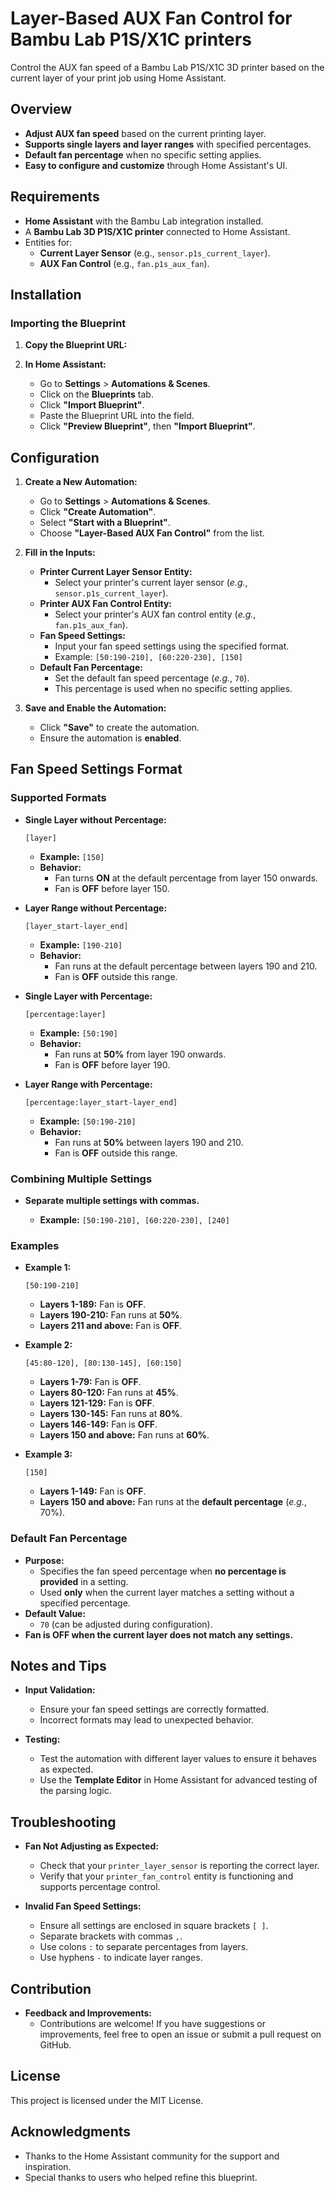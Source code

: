 Layer-Based AUX Fan Control for Bambu Lab P1S/X1C printers
=======================================

Control the AUX fan speed of a Bambu Lab P1S/X1C 3D printer based on the current layer of your print job using Home Assistant.

Overview
--------

-   **Adjust AUX fan speed** based on the current printing layer.
-   **Supports single layers and layer ranges** with specified percentages.
-   **Default fan percentage** when no specific setting applies.
-   **Easy to configure and customize** through Home Assistant's UI.

Requirements
------------

-   **Home Assistant** with the Bambu Lab integration installed.
-   A **Bambu Lab 3D P1S/X1C printer** connected to Home Assistant.
-   Entities for:
    -   **Current Layer Sensor** (e.g., `sensor.p1s_current_layer`).
    -   **AUX Fan Control** (e.g., `fan.p1s_aux_fan`).

Installation
------------

### Importing the Blueprint

1.  **Copy the Blueprint URL:**

2.  **In Home Assistant:**

    -   Go to **Settings** > **Automations & Scenes**.
    -   Click on the **Blueprints** tab.
    -   Click **"Import Blueprint"**.
    -   Paste the Blueprint URL into the field.
    -   Click **"Preview Blueprint"**, then **"Import Blueprint"**.

Configuration
-------------

1.  **Create a New Automation:**

    -   Go to **Settings** > **Automations & Scenes**.
    -   Click **"Create Automation"**.
    -   Select **"Start with a Blueprint"**.
    -   Choose **"Layer-Based AUX Fan Control"** from the list.
2.  **Fill in the Inputs:**

    -   **Printer Current Layer Sensor Entity:**
        -   Select your printer's current layer sensor (*e.g.*, `sensor.p1s_current_layer`).
    -   **Printer AUX Fan Control Entity:**
        -   Select your printer's AUX fan control entity (*e.g.*, `fan.p1s_aux_fan`).
    -   **Fan Speed Settings:**
        -   Input your fan speed settings using the specified format.
        -   Example: `[50:190-210], [60:220-230], [150]`
    -   **Default Fan Percentage:**
        -   Set the default fan speed percentage (*e.g.*, `70`).
        -   This percentage is used when no specific setting applies.
3.  **Save and Enable the Automation:**

    -   Click **"Save"** to create the automation.
    -   Ensure the automation is **enabled**.

Fan Speed Settings Format
-------------------------

### **Supported Formats**

-   **Single Layer without Percentage:**

    `[layer]`

    -   **Example:** `[150]`
    -   **Behavior:**
        -   Fan turns **ON** at the default percentage from layer 150 onwards.
        -   Fan is **OFF** before layer 150.
-   **Layer Range without Percentage:**

    `[layer_start-layer_end]`

    -   **Example:** `[190-210]`
    -   **Behavior:**
        -   Fan runs at the default percentage between layers 190 and 210.
        -   Fan is **OFF** outside this range.
-   **Single Layer with Percentage:**

    `[percentage:layer]`

    -   **Example:** `[50:190]`
    -   **Behavior:**
        -   Fan runs at **50%** from layer 190 onwards.
        -   Fan is **OFF** before layer 190.
-   **Layer Range with Percentage:**

    `[percentage:layer_start-layer_end]`

    -   **Example:** `[50:190-210]`
    -   **Behavior:**
        -   Fan runs at **50%** between layers 190 and 210.
        -   Fan is **OFF** outside this range.

### **Combining Multiple Settings**

-   **Separate multiple settings with commas.**

    -   **Example:** `[50:190-210], [60:220-230], [240]`

### **Examples**

-   **Example 1:**

    `[50:190-210]`

    -   **Layers 1-189:** Fan is **OFF**.
    -   **Layers 190-210:** Fan runs at **50%**.
    -   **Layers 211 and above:** Fan is **OFF**.

-   **Example 2:**

    `[45:80-120], [80:130-145], [60:150]`

    -   **Layers 1-79:** Fan is **OFF**.
    -   **Layers 80-120:** Fan runs at **45%**.
    -   **Layers 121-129:** Fan is **OFF**.
    -   **Layers 130-145:** Fan runs at **80%**.
    -   **Layers 146-149:** Fan is **OFF**.
    -   **Layers 150 and above:** Fan runs at **60%**.

-   **Example 3:**

    `[150]`

    -   **Layers 1-149:** Fan is **OFF**.
    -   **Layers 150 and above:** Fan runs at the **default percentage** (*e.g.*, 70%).

### **Default Fan Percentage**

-   **Purpose:**
    -   Specifies the fan speed percentage when **no percentage is provided** in a setting.
    -   Used **only** when the current layer matches a setting without a specified percentage.
-   **Default Value:**
    -   `70` (can be adjusted during configuration).
-   **Fan is OFF when the current layer does not match any settings.**

Notes and Tips
--------------

-   **Input Validation:**

    -   Ensure your fan speed settings are correctly formatted.
    -   Incorrect formats may lead to unexpected behavior.
-   **Testing:**

    -   Test the automation with different layer values to ensure it behaves as expected.
    -   Use the **Template Editor** in Home Assistant for advanced testing of the parsing logic.

Troubleshooting
---------------

-   **Fan Not Adjusting as Expected:**

    -   Check that your `printer_layer_sensor` is reporting the correct layer.
    -   Verify that your `printer_fan_control` entity is functioning and supports percentage control.
-   **Invalid Fan Speed Settings:**

    -   Ensure all settings are enclosed in square brackets `[ ]`.
    -   Separate brackets with commas `,`.
    -   Use colons `:` to separate percentages from layers.
    -   Use hyphens `-` to indicate layer ranges.

Contribution
------------

-   **Feedback and Improvements:**
    -   Contributions are welcome! If you have suggestions or improvements, feel free to open an issue or submit a pull request on GitHub.

License
-------

This project is licensed under the MIT License.

Acknowledgments
---------------

-   Thanks to the Home Assistant community for the support and inspiration.
-   Special thanks to users who helped refine this blueprint.